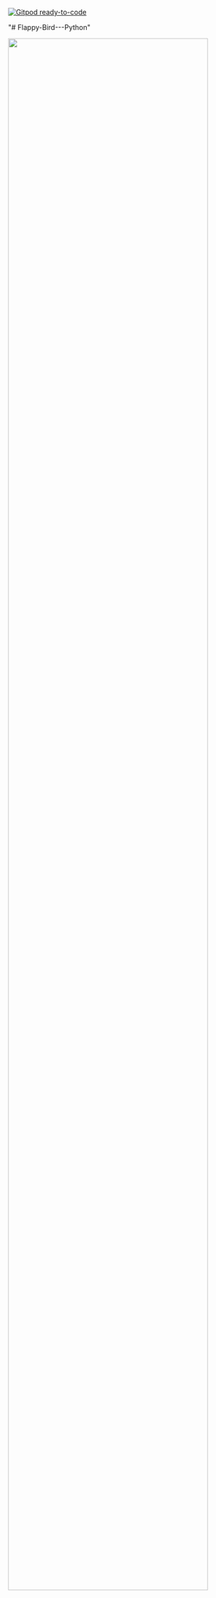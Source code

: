 [![Gitpod ready-to-code](https://img.shields.io/badge/Gitpod-ready--to--code-blue?logo=gitpod)](https://gitpod.io/#https://github.com/kulhado0/Flappy-Bird---Python)

"# Flappy-Bird---Python" 

<img src="https://github.com/kulhado0/Flappy-Bird---Python/blob/main/Images/Readme/Sem%20t%C3%ADtulo.png" width="90%"></img>
